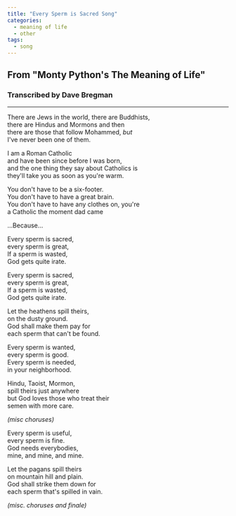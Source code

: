 ```yaml
---
title: "Every Sperm is Sacred Song"
categories:
  - meaning of life
  - other
tags:
  - song
---
```


## From "Monty Python's The Meaning of Life"
### Transcribed by Dave Bregman

---

There are Jews in the world, there are Buddhists,\
there are Hindus and Mormons and then\
there are those that follow Mohammed, _but_\
I've never been one of them.

I am a Roman Catholic\
and have been since before I was born,\
and the one thing they say about Catholics is\
they'll take you as soon as you're warm.

You don't have to be a six-footer.\
You don't have to have a great brain.\
You don't have to have any clothes on, you're\
a Catholic the moment dad came

...Because...

Every sperm is sacred,\
every sperm is great,\
If a sperm is wasted,\
God gets quite irate.

Every sperm is sacred,\
every sperm is great,\
If a sperm is wasted,\
God gets quite irate.

Let the heathens spill theirs,\
on the dusty ground.\
God shall make them pay for\
each sperm that can't be found.

Every sperm is wanted,\
every sperm is good.\
Every sperm is needed,\
in your neighborhood.

Hindu, Taoist, Mormon,\
spill theirs just anywhere\
but God loves those who treat their\
semen with more care.

_(misc choruses)_

Every sperm is useful,\
every sperm is fine.\
God needs everybodies,\
mine, and mine, and mine.

Let the pagans spill theirs\
on mountain hill and plain.\
God shall strike them down for\
each sperm that's spilled in vain.

_(misc. choruses and finale)_